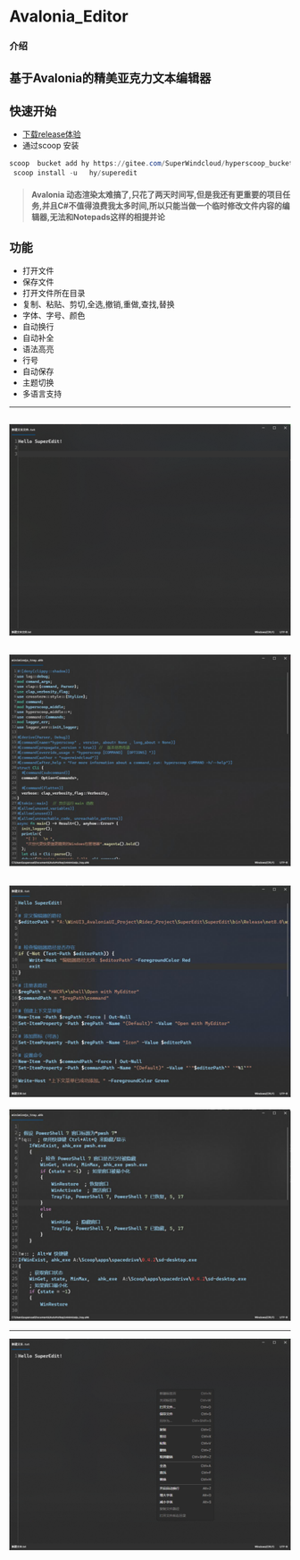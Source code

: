 # Avalonia_Editor

### 介绍
##  基于Avalonia的精美亚克力文本编辑器

 
## 快速开始 

- [下载release体验](https://github.com/Super1Windcloud/Awesome_Editor/releases/download/7.7.7/SuperEdit.exe)
-  通过scoop 安装
```powershell
scoop  bucket add hy https://gitee.com/SuperWindcloud/hyperscoop_bucket 
 scoop install -u   hy/superedit 
```

> ####   Avalonia 动态渲染太难搞了,只花了两天时间写,但是我还有更重要的项目任务,并且C#不值得浪费我太多时间,所以只能当做一个临时修改文件内容的编辑器,无法和Notepads这样的相提并论


## 功能
- 打开文件
- 保存文件
- 打开文件所在目录
- 复制、粘贴、剪切,全选,撤销,重做,查找,替换
- 字体、字号、颜色
- 自动换行
- 自动补全
- 语法高亮
- 行号
- 自动保存
- 主题切换
- 多语言支持
 
---
![img](img/11-27-24-160236.png)
---
![img](img/剪贴板图片.jpg)
---
![img](img/powershell.jpg)
---
![img](img/awh.jpg)

---
![img](img/11-27-24-190235.png)
